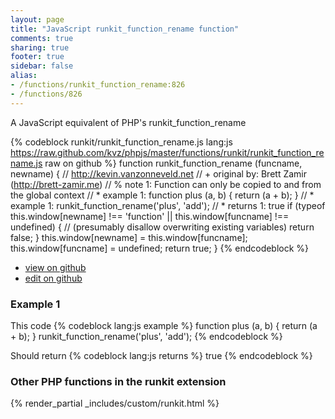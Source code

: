 ```yaml
---
layout: page
title: "JavaScript runkit_function_rename function"
comments: true
sharing: true
footer: true
sidebar: false
alias:
- /functions/runkit_function_rename:826
- /functions/826
---
```

<!-- Generated by Rakefile:build -->
A JavaScript equivalent of PHP's runkit_function_rename

{% codeblock runkit/runkit_function_rename.js lang:js https://raw.github.com/kvz/phpjs/master/functions/runkit/runkit_function_rename.js raw on github %}
function runkit_function_rename (funcname, newname) {
  // http://kevin.vanzonneveld.net
  // +   original by: Brett Zamir (http://brett-zamir.me)
  // %          note 1: Function can only be copied to and from the global context
  // *     example 1: function plus (a, b) { return (a + b); }
  // *     example 1: runkit_function_rename('plus', 'add');
  // *     returns 1: true
  if (typeof this.window[newname] !== 'function' || this.window[funcname] !== undefined) { //  (presumably disallow overwriting existing variables)
    return false;
  }
  this.window[newname] = this.window[funcname];
  this.window[funcname] = undefined;
  return true;
}
{% endcodeblock %}

 - [view on github](https://github.com/kvz/phpjs/blob/master/functions/runkit/runkit_function_rename.js)
 - [edit on github](https://github.com/kvz/phpjs/edit/master/functions/runkit/runkit_function_rename.js)

### Example 1
This code
{% codeblock lang:js example %}
function plus (a, b) { return (a + b); }
runkit_function_rename('plus', 'add');
{% endcodeblock %}

Should return
{% codeblock lang:js returns %}
true
{% endcodeblock %}


### Other PHP functions in the runkit extension
{% render_partial _includes/custom/runkit.html %}
